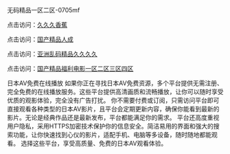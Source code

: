 无码精品一区二区-0705mf

点击访问：<a href="https://rtj-3zo.pages.dev/">久久久香蕉</a>

点击访问：<a href="https://vassv.pages.dev/">国产精品人成</a>

点击访问：<a href="https://gsd-agv.pages.dev/">亚洲乱码精品久久久久</a>

点击访问：<a href="https://gda-c7m.pages.dev/">国产精品福利电影一区二区三区四区</a>

日本AV免费在线播放
如果你正在寻找日本AV免费资源，多个平台提供无需注册、完全免费的在线播放服务。这些平台提供高清画质和流畅播放，让你可以随时享受优质的观影体验，完全没有广告打扰。
你不需要付费或订阅，只需访问平台即可直接观看各种类型的日本AV影片，且平台会定期更新内容，确保你能看到最新的影片。无论是经典作品还是最新发布，平台都能满足你的需求。
平台还高度重视用户隐私，采用HTTPS加密技术保护你的信息安全。简洁易用的界面和强大的搜索功能，让你快速找到心仪的影片，适配手机、电脑等多设备，随时随地都能观看。
选择这些平台，享受高质量、免费的日本AV观看体验。

<span style="display:none;">[Canonical link](https://github.com/z20250705/z06 ）</span>


